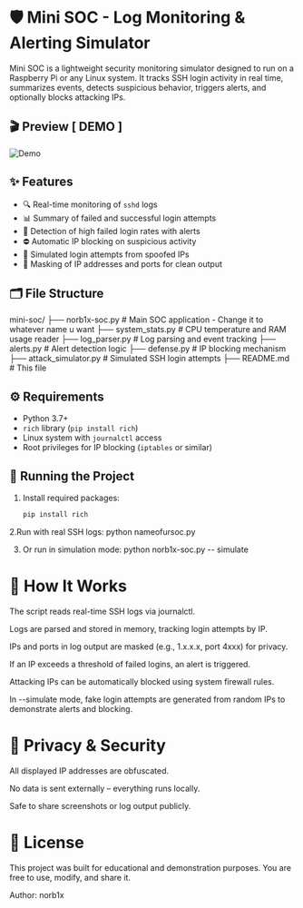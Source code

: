 # 🛡️ Mini SOC - Log Monitoring & Alerting Simulator

Mini SOC is a lightweight security monitoring simulator designed to run on a Raspberry Pi or any Linux system. It tracks SSH login activity in real time, summarizes events, detects suspicious behavior, triggers alerts, and optionally blocks attacking IPs.

## 🎬 Preview [ DEMO ] 
![Demo](https://s1.ezgif.com/tmp/ezgif-18bb3453e18e72.gif)

## ✨ Features

- 🔍 Real-time monitoring of `sshd` logs
- 📊 Summary of failed and successful login attempts
- 🚨 Detection of high failed login rates with alerts
- ⛔ Automatic IP blocking on suspicious activity
- 🧪 Simulated login attempts from spoofed IPs
- 🧼 Masking of IP addresses and ports for clean output

## 🗂️ File Structure

mini-soc/
├── norb1x-soc.py # Main SOC application - Change it to whatever name u want 
├── system_stats.py # CPU temperature and RAM usage reader
├── log_parser.py # Log parsing and event tracking
├── alerts.py # Alert detection logic
├── defense.py # IP blocking mechanism
├── attack_simulator.py # Simulated SSH login attempts
├── README.md # This file


## ⚙️ Requirements

- Python 3.7+
- `rich` library (`pip install rich`)
- Linux system with `journalctl` access
- Root privileges for IP blocking (`iptables` or similar)

## 🚀 Running the Project

1. Install required packages:
   ```bash
   pip install rich
   
2.Run with real SSH logs:
python nameofursoc.py

3. Or run in simulation mode:
   python norb1x-soc.py -- simulate

   
# 🧠 How It Works
The script reads real-time SSH logs via journalctl.

Logs are parsed and stored in memory, tracking login attempts by IP.

IPs and ports in log output are masked (e.g., 1.x.x.x, port 4xxx) for privacy.

If an IP exceeds a threshold of failed logins, an alert is triggered.

Attacking IPs can be automatically blocked using system firewall rules.

In --simulate mode, fake login attempts are generated from random IPs to demonstrate alerts and blocking.


# 🔐 Privacy & Security
All displayed IP addresses are obfuscated.

No data is sent externally – everything runs locally.

Safe to share screenshots or log output publicly.


# 📄 License
This project was built for educational and demonstration purposes.
You are free to use, modify, and share it.

Author: norb1x
